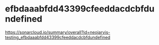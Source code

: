 # efbdaaabfdd43399cfeeddacdcbfdundefined
https://sonarcloud.io/summary/overall?id=neojarvis-testing_efbdaaabfdd43399cfeeddacdcbfdundefined
